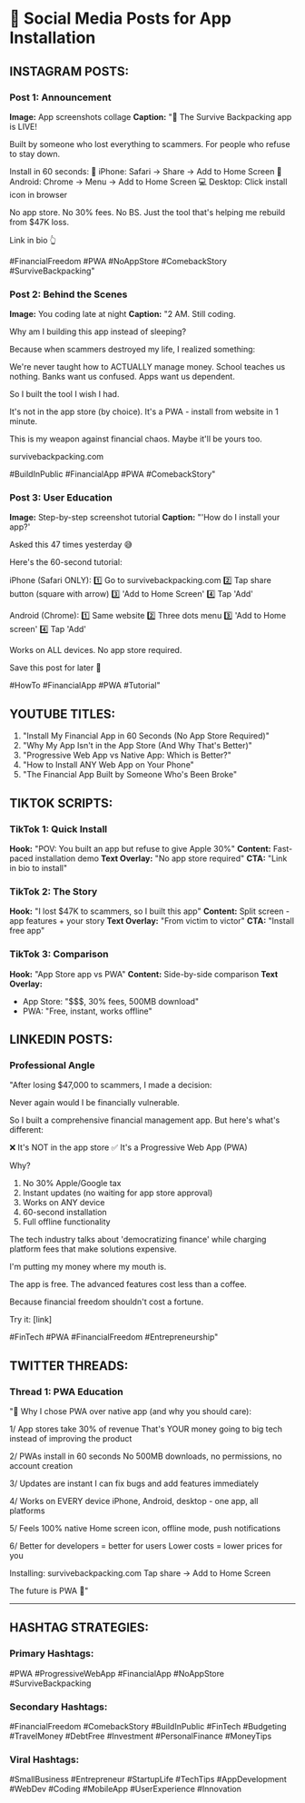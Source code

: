 # 📱 Social Media Posts for App Installation

## INSTAGRAM POSTS:

### Post 1: Announcement
**Image:** App screenshots collage
**Caption:**
"📱 The Survive Backpacking app is LIVE!

Built by someone who lost everything to scammers.
For people who refuse to stay down.

Install in 60 seconds:
📱 iPhone: Safari → Share → Add to Home Screen
🤖 Android: Chrome → Menu → Add to Home Screen
💻 Desktop: Click install icon in browser

No app store. No 30% fees. No BS.
Just the tool that's helping me rebuild from $47K loss.

Link in bio 👆

#FinancialFreedom #PWA #NoAppStore #ComebackStory #SurviveBackpacking"

### Post 2: Behind the Scenes
**Image:** You coding late at night
**Caption:**
"2 AM. Still coding.

Why am I building this app instead of sleeping?

Because when scammers destroyed my life, I realized something:

We're never taught how to ACTUALLY manage money.
School teaches us nothing.
Banks want us confused.
Apps want us dependent.

So I built the tool I wish I had.

It's not in the app store (by choice).
It's a PWA - install from website in 1 minute.

This is my weapon against financial chaos.
Maybe it'll be yours too.

survivebackpacking.com

#BuildInPublic #FinancialApp #PWA #ComebackStory"

### Post 3: User Education
**Image:** Step-by-step screenshot tutorial
**Caption:**
"'How do I install your app?'

Asked this 47 times yesterday 😅

Here's the 60-second tutorial:

iPhone (Safari ONLY):
1️⃣ Go to survivebackpacking.com
2️⃣ Tap share button (square with arrow)
3️⃣ 'Add to Home Screen'
4️⃣ Tap 'Add'

Android (Chrome):
1️⃣ Same website
2️⃣ Three dots menu
3️⃣ 'Add to Home screen'
4️⃣ Tap 'Add'

Works on ALL devices. No app store required.

Save this post for later 🔖

#HowTo #FinancialApp #PWA #Tutorial"

## YOUTUBE TITLES:

1. "Install My Financial App in 60 Seconds (No App Store Required)"
2. "Why My App Isn't in the App Store (And Why That's Better)"
3. "Progressive Web App vs Native App: Which is Better?"
4. "How to Install ANY Web App on Your Phone"
5. "The Financial App Built by Someone Who's Been Broke"

## TIKTOK SCRIPTS:

### TikTok 1: Quick Install
**Hook:** "POV: You built an app but refuse to give Apple 30%"
**Content:** Fast-paced installation demo
**Text Overlay:** "No app store required"
**CTA:** "Link in bio to install"

### TikTok 2: The Story
**Hook:** "I lost $47K to scammers, so I built this app"
**Content:** Split screen - app features + your story
**Text Overlay:** "From victim to victor"
**CTA:** "Install free app"

### TikTok 3: Comparison
**Hook:** "App Store app vs PWA"
**Content:** Side-by-side comparison
**Text Overlay:** 
- App Store: "$$$, 30% fees, 500MB download"
- PWA: "Free, instant, works offline"

## LINKEDIN POSTS:

### Professional Angle
"After losing $47,000 to scammers, I made a decision:

Never again would I be financially vulnerable.

So I built a comprehensive financial management app. But here's what's different:

❌ It's NOT in the app store
✅ It's a Progressive Web App (PWA)

Why?

1. No 30% Apple/Google tax
2. Instant updates (no waiting for app store approval)
3. Works on ANY device
4. 60-second installation
5. Full offline functionality

The tech industry talks about 'democratizing finance' while charging platform fees that make solutions expensive.

I'm putting my money where my mouth is.

The app is free. The advanced features cost less than a coffee.

Because financial freedom shouldn't cost a fortune.

Try it: [link]

#FinTech #PWA #FinancialFreedom #Entrepreneurship"

## TWITTER THREADS:

### Thread 1: PWA Education
"🧵 Why I chose PWA over native app (and why you should care):

1/ App stores take 30% of revenue
That's YOUR money going to big tech instead of improving the product

2/ PWAs install in 60 seconds
No 500MB downloads, no permissions, no account creation

3/ Updates are instant
I can fix bugs and add features immediately

4/ Works on EVERY device
iPhone, Android, desktop - one app, all platforms

5/ Feels 100% native
Home screen icon, offline mode, push notifications

6/ Better for developers = better for users
Lower costs = lower prices for you

Installing: survivebackpacking.com
Tap share → Add to Home Screen

The future is PWA 📱"

---

## HASHTAG STRATEGIES:

### Primary Hashtags:
#PWA #ProgressiveWebApp #FinancialApp #NoAppStore #SurviveBackpacking

### Secondary Hashtags:
#FinancialFreedom #ComebackStory #BuildInPublic #FinTech #Budgeting #TravelMoney #DebtFree #Investment #PersonalFinance #MoneyTips

### Viral Hashtags:
#SmallBusiness #Entrepreneur #StartupLife #TechTips #AppDevelopment #WebDev #Coding #MobileApp #UserExperience #Innovation